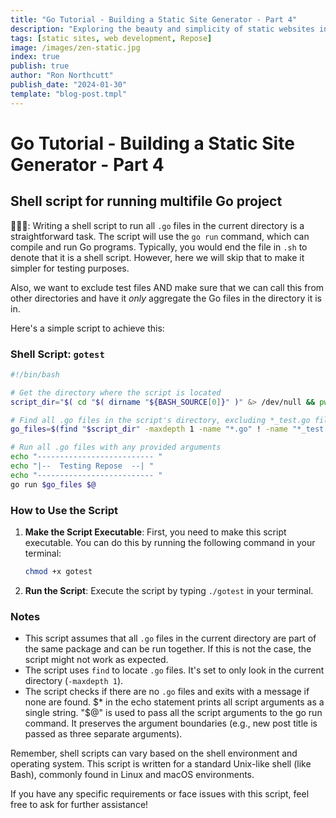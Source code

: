 ```yaml
---
title: "Go Tutorial - Building a Static Site Generator - Part 4"
description: "Exploring the beauty and simplicity of static websites in the modern web era."
tags: [static sites, web development, Repose]
image: /images/zen-static.jpg
index: true
publish: true
author: "Ron Northcutt"
publish_date: "2024-01-30"
template: "blog-post.tmpl"
---
```


# Go Tutorial - Building a Static Site Generator - Part  4
## Shell script for running multifile Go project

🧙🏾‍♂️: Writing a shell script to run all `.go` files in the current directory is a straightforward task. The script will use the `go run` command, which can compile and run Go programs. Typically, you would end the file in `.sh` to denote that it is a shell script. However, here we will skip that to make it simpler for testing purposes.

Also, we want to exclude test files AND make sure that we can call this from other directories and have it _only_ aggregate the Go files in the directory it is in.

Here's a simple script to achieve this:

### Shell Script: `gotest`

```bash
#!/bin/bash

# Get the directory where the script is located
script_dir="$( cd "$( dirname "${BASH_SOURCE[0]}" )" &> /dev/null && pwd )"

# Find all .go files in the script's directory, excluding *_test.go files
go_files=$(find "$script_dir" -maxdepth 1 -name "*.go" ! -name "*_test.go")

# Run all .go files with any provided arguments
echo "-------------------------- "
echo "|--  Testing Repose  --| "
echo "-------------------------- "
go run $go_files $@ 

```

### How to Use the Script

1. **Make the Script Executable**: 
   First, you need to make this script executable. You can do this by running the following command in your terminal:

   ```bash
   chmod +x gotest
   ```

2. **Run the Script**: 
   Execute the script by typing `./gotest` in your terminal.

### Notes

- This script assumes that all `.go` files in the current directory are part of the same package and can be run together. If this is not the case, the script might not work as expected.
- The script uses `find` to locate `.go` files. It's set to only look in the current directory (`-maxdepth 1`).
- The script checks if there are no `.go` files and exits with a message if none are found.
$* in the echo statement prints all script arguments as a single string.
"$@" is used to pass all the script arguments to the go run command. It preserves the argument boundaries (e.g., new post title is passed as three separate arguments).

Remember, shell scripts can vary based on the shell environment and operating system. This script is written for a standard Unix-like shell (like Bash), commonly found in Linux and macOS environments.

If you have any specific requirements or face issues with this script, feel free to ask for further assistance!
